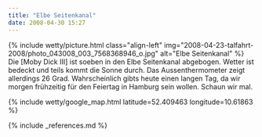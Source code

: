 ```yaml
---
title: "Elbe Seitenkanal"
date: 2008-04-30 15:27
---
```


{% include wetty/picture.html class="align-left" img="2008-04-23-talfahrt-2008/photo_043008_003_7568368946_o.jpg" alt="Elbe Seitenkanal" %}
Die [Moby Dick III] ist soeben in den Elbe Seitenkanal abgebogen. Wetter ist bedeckt und teils kommt die Sonne durch. Das Aussenthermometer zeigt allerdings 26 Grad. Wahrscheinlich gibts heute einen langen Tag, da wir morgen frühzeitig für den Feiertag in Hamburg sein wollen. Schaun wir mal. 

{% include wetty/google_map.html latitude=52.409463 longitude=10.61863 %}

{% include _references.md %}
